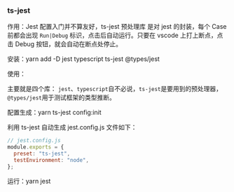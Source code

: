 



### ts-jest 

作用：Jest 配置入门并不算友好，ts-jest 预处理库 是对 jest 的封装，每个 Case 前都会出现 `Run|Debug` 标识，点击后自动运行。只要在 vscode 上打上断点，点击 Debug 按钮，就会自动在断点处停止。

安装：yarn add -D jest typescript ts-jest @types/jest

使用：

主要就是四个库： `jest`、`typescript`自不必说，`ts-jest`是要用到的预处理器，`@types/jest`用于测试框架的类型推断。

配置生成：yarn ts-jest config:init

利用 ts-jest 自动生成 jest.config.js 文件如下：

```js
// jest.config.js
module.exports = {
  preset: "ts-jest",
  testEnvironment: "node",
};
```

运行：yarn jest




